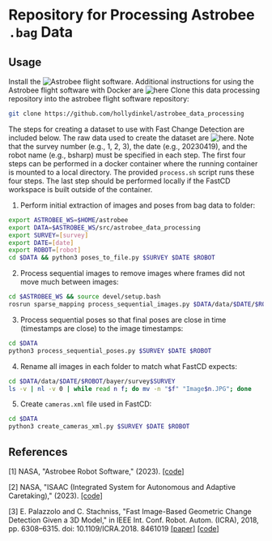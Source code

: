 # Repository for Processing Astrobee `.bag` Data

## Usage

Install the ![Astrobee flight software](https://github.com/nasa/astrobee). Additional instructions for using the Astrobee flight software with Docker are ![here](https://docs.google.com/document/d/1Wx54si5_24rz0kJie31X54PIk_k_owT6qzlziGnAWYc/edit?usp=sharing) Clone this data processing repository into the astrobee flight software repository:

```bash
git clone https://github.com/hollydinkel/astrobee_data_processing
```

The steps for creating a dataset to use with Fast Change Detection are included below. The raw data used to create the dataset are ![here](https://drive.google.com/drive/folders/1mBr_7hCGb8cP5V2ny_jZI7lhxymfJc7W?usp=sharing). Note that the survey number (e.g., 1, 2, 3), the date (e.g., 20230419), and the robot name (e.g., bsharp) must be specified in each step. The first four steps can be performed in a docker container where the running container is mounted to a local directory. The provided `process.sh` script runs these four steps. The last step should be performed locally if the FastCD workspace is built outside of the container.

1. Perform initial extraction of images and poses from bag data to folder:
```bash
export ASTROBEE_WS=$HOME/astrobee
export DATA=$ASTROBEE_WS/src/astrobee_data_processing
export SURVEY=[survey]
export DATE=[date]
export ROBOT=[robot]
cd $DATA && python3 poses_to_file.py $SURVEY $DATE $ROBOT
```

2. Process sequential images to remove images where frames did not move much between images:

```bash
cd $ASTROBEE_WS && source devel/setup.bash
rosrun sparse_mapping process_sequential_images.py $DATA/data/$DATE/$ROBOT/bayer/survey$SURVEY $ASTROBEE_WS/src/astrobee/config
```

3. Process sequential poses so that final poses are close in time (timestamps are close) to the image timestamps:

```bash
cd $DATA
python3 process_sequential_poses.py $SURVEY $DATE $ROBOT
```

4. Rename all images in each folder to match what FastCD expects:
```bash
cd $DATA/data/$DATE/$ROBOT/bayer/survey$SURVEY
ls -v | nl -v 0 | while read n f; do mv -n "$f" "Image$n.JPG"; done
```

5. Create `cameras.xml` file used in FastCD:

```bash
cd $DATA
python3 create_cameras_xml.py $SURVEY $DATE $ROBOT
```

## **References**
<a id="1">[1]</a> 
NASA, "Astrobee Robot Software," (2023). [[code]](https://github.com/nasa/astrobee)

<a id="2">[2]</a> 
NASA, "ISAAC (Integrated System for Autonomous and Adaptive Caretaking)," (2023). [[code]](https://github.com/nasa/isaac)

<a id="3">[3]</a> 
E. Palazzolo and C. Stachniss, "Fast Image-Based Geometric Change Detection Given a 3D Model," in IEEE Int. Conf. Robot. Autom. (ICRA), 2018, pp. 6308–6315. doi: 10.1109/ICRA.2018.
8461019 [[paper]](https://ieeexplore.ieee.org/document/8461019) [[code]](https://github.com/PRBonn/fast_change_detection)